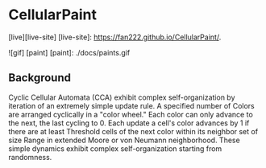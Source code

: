 # CellularPaint
[live][live-site]
[live-site]:  https://fan222.github.io/CellularPaint/.

![gif] [paint]
[paint]: ./docs/paints.gif

## Background

Cyclic Cellular Automata (CCA) exhibit complex self-organization by iteration of an extremely simple update rule. A specified number of Colors are arranged cyclically in a "color wheel." Each color can only advance to the next, the last cycling to 0. Each update a cell's color advances by 1 if there are at least Threshold cells of the next color within its neighbor set of size Range in extended Moore or von Neumann neighborhood. These simple dynamics exhibit complex self-organization starting from randomness.
